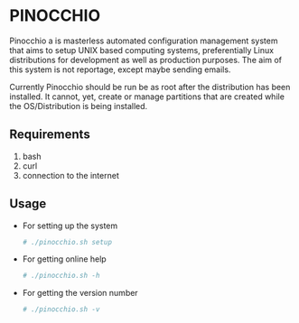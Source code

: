 PINOCCHIO
=========

Pinocchio a is masterless automated configuration management system that aims to setup UNIX based computing systems, preferentially Linux distributions for development as well as production purposes. The aim of this system is not reportage, except maybe sending emails.

Currently Pinocchio should be run be as root after the distribution has been installed. It cannot, yet, create or manage partitions that are created while the OS/Distribution is being installed.

Requirements
------------
1. bash
2. curl
3. connection to the internet

Usage
-----
* For setting up the system
  ``` bash
  # ./pinocchio.sh setup
  ```
* For getting online help
  ``` bash
  # ./pinocchio.sh -h 
  ```
* For getting the version number
  ``` bash
  # ./pinocchio.sh -v
  ```
